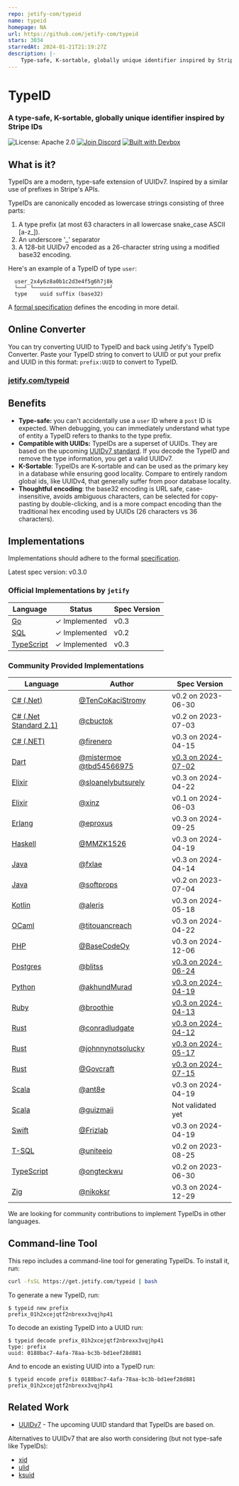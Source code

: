 ```yaml
---
repo: jetify-com/typeid
name: typeid
homepage: NA
url: https://github.com/jetify-com/typeid
stars: 3034
starredAt: 2024-01-21T21:19:27Z
description: |-
    Type-safe, K-sortable, globally unique identifier inspired by Stripe IDs
---
```


# TypeID

### A type-safe, K-sortable, globally unique identifier inspired by Stripe IDs

![License: Apache 2.0](https://img.shields.io/github/license/jetify-com/typeid) [![Join Discord](https://img.shields.io/discord/903306922852245526?color=7389D8&label=discord&logo=discord&logoColor=ffffff)](https://discord.gg/jetify) [![Built with Devbox](https://www.jetify.com/img/devbox/shield_galaxy.svg)](https://www.jetify.com/devbox/)

## What is it?

TypeIDs are a modern, type-safe extension of UUIDv7. Inspired by a similar use of prefixes
in Stripe's APIs.

TypeIDs are canonically encoded as lowercase strings consisting of three parts:

1. A type prefix (at most 63 characters in all lowercase snake_case ASCII [a-z_]).
2. An underscore '\_' separator
3. A 128-bit UUIDv7 encoded as a 26-character string using a modified base32 encoding.

Here's an example of a TypeID of type `user`:

```
  user_2x4y6z8a0b1c2d3e4f5g6h7j8k
  └──┘ └────────────────────────┘
  type    uuid suffix (base32)
```

A [formal specification](./spec) defines the encoding in more detail.

## Online Converter

You can try converting UUID to TypeID and back using Jetify's TypeID Converter. Paste your TypeID string to convert to UUID or put your prefix and UUID in this format: `prefix:UUID` to convert to TypeID.

### [jetify.com/typeid](https://www.jetify.com/typeid)

## Benefits

- **Type-safe:** you can't accidentally use a `user` ID where a `post` ID is expected. When debugging, you can
  immediately understand what type of entity a TypeID refers to thanks to the type prefix.
- **Compatible with UUIDs:** TypeIDs are a superset of UUIDs. They are based on the upcoming [UUIDv7 standard](https://www.ietf.org/archive/id/draft-peabody-dispatch-new-uuid-format-04.html#name-uuid-version-7). If you decode the TypeID and remove the type information, you get a valid UUIDv7.
- **K-Sortable**: TypeIDs are K-sortable and can be used as the primary key in a database while ensuring good
  locality. Compare to entirely random global ids, like UUIDv4, that generally suffer from poor database locality.
- **Thoughtful encoding**: the base32 encoding is URL safe, case-insensitive, avoids ambiguous characters, can be
  selected for copy-pasting by double-clicking, and is a more compact encoding than the traditional hex encoding used by UUIDs (26 characters vs 36 characters).

## Implementations

Implementations should adhere to the formal [specification](./spec).

Latest spec version: v0.3.0

### Official Implementations by `jetify`

| Language                                              | Status        | Spec Version |
| ----------------------------------------------------- | ------------- | ------------ |
| [Go](https://github.com/jetify-com/typeid-go)         | ✓ Implemented | v0.3         |
| [SQL](https://github.com/jetify-com/typeid-sql)       | ✓ Implemented | v0.2         |
| [TypeScript](https://github.com/jetify-com/typeid-js) | ✓ Implemented | v0.3         |

### Community Provided Implementations

| Language                                                      | Author                                                                                    | Spec Version                                                               |
|---------------------------------------------------------------|-------------------------------------------------------------------------------------------|----------------------------------------------------------------------------|
| [C# (.Net)](https://github.com/TenCoKaciStromy/typeid-dotnet) | [@TenCoKaciStromy](https://github.com/TenCoKaciStromy)                                    | v0.2 on 2023-06-30                                                         |
| [C# (.Net Standard 2.1)](https://github.com/cbuctok/typeId)   | [@cbuctok](https://github.com/cbuctok)                                                    | v0.2 on 2023-07-03                                                         |
| [C# (.NET)](https://github.com/firenero/TypeId)               | [@firenero](https://github.com/firenero)                                                  | v0.3 on 2024-04-15                                                         |
| [Dart](https://github.com/TBD54566975/typeid-dart)            | [@mistermoe](https://github.com/mistermoe) [@tbd54566975](https://github.com/tbd54566975) | [v0.3 on 2024-07-02](https://github.com/TBD54566975/typeid-dart/actions/runs/9755701869/job/26924658060#step:6:10)                                                         |
| [Elixir](https://github.com/sloanelybutsurely/typeid-elixir)  | [@sloanelybutsurely](https://github.com/sloanelybutsurely)                                | v0.3 on 2024-04-22                                                         |
| [Elixir](https://github.com/xinz/elixir_typeid)               | [@xinz](https://github.com/xinz)                                                          | v0.1 on 2024-06-03                                                         |
| [Erlang](https://github.com/eproxus/keysmith)                 | [@eproxus](https://github.com/eproxus)                                                    | v0.3 on 2024-09-25                                                         |
| [Haskell](https://github.com/MMZK1526/mmzk-typeid)            | [@MMZK1526](https://github.com/MMZK1526)                                                  | v0.3 on 2024-04-19                                                         |
| [Java](https://github.com/fxlae/typeid-java)                  | [@fxlae](https://github.com/fxlae)                                                        | v0.3 on 2024-04-14                                                         |
| [Java](https://github.com/softprops/typeid-java)              | [@softprops](https://github.com/softprops)                                                | v0.2 on 2023-07-04                                                         |
| [Kotlin](https://github.com/aleris/typeid-kotlin)             | [@aleris](https://github.com/aleris)                                                      | v0.3 on 2024-05-18                                                         |
| [OCaml](https://github.com/titouancreach/typeid-ocaml)        | [@titouancreach](https://github.com/titouancreach)                                        | v0.3 on 2024-04-22                                                         |
| [PHP](https://github.com/basecodeoy/typeid)                | [@BaseCodeOy](https://github.com/basecodeoy)                                        | v0.3 on 2024-12-06                                                         |
| [Postgres](https://github.com/blitss/typeid-postgres)         | [@blitss](https://github.com/blitss)                                                      | [v0.3 on 2024-06-24](https://github.com/blitss/typeid-postgres/actions/runs/9637303320/job/26576304134#step:11:288)                                                                                                                                                                            |
| [Python](https://github.com/akhundMurad/typeid-python)        | [@akhundMurad](https://github.com/akhundMurad)                                            | [v0.3 on 2024-04-19](https://github.com/akhundMurad/typeid-python/releases/tag/v0.3.0)                                                       |
| [Ruby](https://github.com/broothie/typeid-ruby)               | [@broothie](https://github.com/broothie)                                                  | [v0.3 on 2024-04-13](https://github.com/broothie/typeid-ruby/pull/17)      |
| [Rust](https://github.com/conradludgate/type-safe-id)         | [@conradludgate](https://github.com/conradludgate)                                        | [v0.3 on 2024-04-12](https://github.com/conradludgate/type-safe-id/pull/1) |
| [Rust](https://github.com/johnnynotsolucky/strong_id)         | [@johnnynotsolucky](https://github.com/johnnynotsolucky)                                  | [v0.3 on 2024-05-17](https://github.com/johnnynotsolucky/strong_id/commit/10aa50487bbdd851c58a2ed73071a50452441370) |
| [Rust](https://github.com/Govcraft/mti)                       | [@Govcraft](https://github.com/Govcraft)                                                  | [v0.3 on 2024-07-15](https://github.com/Govcraft/mti/actions/runs/9945923733) |
| [Scala](https://github.com/ant8e/uuid4cats-effect)            | [@ant8e](https://github.com/ant8e)                                                        | v0.3 on 2024-04-19                                                         |
| [Scala](https://github.com/guizmaii-opensource/zio-uuid)      | [@guizmaii](https://github.com/guizmaii)                                                  | Not validated yet                                                          |
| [Swift](https://github.com/Frizlab/swift-typeid)              | [@Frizlab](https://github.com/Frizlab)                                                    | v0.3 on 2024-04-19                                                         |
| [T-SQL](https://github.com/uniteeio/typeid_tsql)              | [@uniteeio](https://github.com/uniteeio)                                                  | v0.2 on 2023-08-25                                                         |
| [TypeScript](https://github.com/ongteckwu/typeid-ts)          | [@ongteckwu](https://github.com/ongteckwu)                                                | v0.2 on 2023-06-30                                                         |
| [Zig](https://github.com/nikoksr/typeid-zig)                | [@nikoksr](https://github.com/nikoksr)                                                | v0.3 on 2024-12-29                                                         |

We are looking for community contributions to implement TypeIDs in other languages.

## Command-line Tool

This repo includes a command-line tool for generating TypeIDs. To install it, run:

```bash
curl -fsSL https://get.jetify.com/typeid | bash
```

To generate a new TypeID, run:

```console
$ typeid new prefix
prefix_01h2xcejqtf2nbrexx3vqjhp41
```

To decode an existing TypeID into a UUID run:

```console
$ typeid decode prefix_01h2xcejqtf2nbrexx3vqjhp41
type: prefix
uuid: 0188bac7-4afa-78aa-bc3b-bd1eef28d881
```

And to encode an existing UUID into a TypeID run:

```console
$ typeid encode prefix 0188bac7-4afa-78aa-bc3b-bd1eef28d881
prefix_01h2xcejqtf2nbrexx3vqjhp41
```

## Related Work

- [UUIDv7](https://www.ietf.org/archive/id/draft-peabody-dispatch-new-uuid-format-04.html#name-uuid-version-7) - The upcoming UUID standard that TypeIDs are based on.

Alternatives to UUIDv7 that are also worth considering (but not type-safe like TypeIDs):

- [xid](https://github.com/rs/xid)
- [ulid](https://github.com/ulid)
- [ksuid](https://github.com/segmentio/ksuid)

